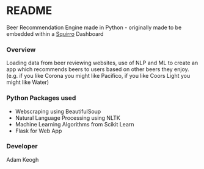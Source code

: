 # README #

Beer Recommendation Engine made in Python - originally made to be embedded within a [Squirro](https://squirro.com/) Dashboard

### Overview ###

Loading data from beer reviewing websites, use of NLP and ML to create an app which recommends beers to users based on other beers they enjoy. 
(e.g. if you like Corona you might like Pacifico, if you like Coors Light you might like Water) 

### Python Packages used ###

* Webscraping using BeautifulSoup
* Natural Language Processing using NLTK
* Machine Learning Algorithms from Scikit Learn
* Flask for Web App

### Developer ###

Adam Keogh
